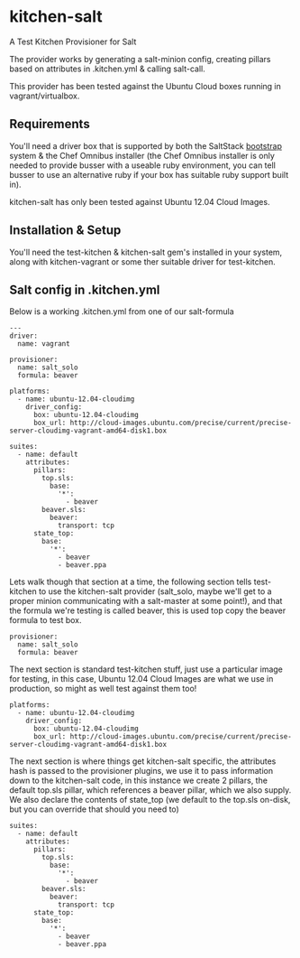 # kitchen-salt
A Test Kitchen Provisioner for Salt

The provider works by generating a salt-minion config, creating pillars based on attributes in .kitchen.yml & calling salt-call.

This provider has been tested against the Ubuntu Cloud boxes running in vagrant/virtualbox.

## Requirements
You'll need a driver box that is supported by both the SaltStack [bootstrap](https://github.com/saltstack/salt-bootstrap) system & the Chef Omnibus installer (the Chef Omnibus installer is only needed to provide busser with a useable ruby environment, you can tell busser to use an alternative ruby if your box has suitable ruby support built in).

kitchen-salt has only been tested against Ubuntu 12.04 Cloud Images.

## Installation & Setup
You'll need the test-kitchen & kitchen-salt gem's installed in your system, along with kitchen-vagrant or some ther suitable driver for test-kitchen.

## Salt config in .kitchen.yml
Below is a working .kitchen.yml from one of our salt-formula

	---
	driver:
	  name: vagrant
	
	provisioner:
	  name: salt_solo
	  formula: beaver
	
	platforms:
	  - name: ubuntu-12.04-cloudimg
	    driver_config:
	      box: ubuntu-12.04-cloudimg
	      box_url: http://cloud-images.ubuntu.com/precise/current/precise-server-cloudimg-vagrant-amd64-disk1.box
	
	suites:
	  - name: default
	    attributes:
	      pillars:
	        top.sls:
	          base:
	            '*':
	              - beaver
	        beaver.sls:
	          beaver:
	            transport: tcp
	      state_top:
	        base:
	          '*':
	            - beaver
	            - beaver.ppa
	            
Lets walk though that section at a time, the following section tells test-kitchen to use the kitchen-salt provider (salt_solo, maybe we'll get to a proper minion communicating with a salt-master at some point!), and that the formula we're testing is called beaver, this is used top copy the beaver formula to test box.

	provisioner:
	  name: salt_solo
	  formula: beaver
	  
The next section is standard test-kitchen stuff, just use a particular image for testing, in this case, Ubuntu 12.04 Cloud Images are what we use in production, so might as well test against them too!

	platforms:
	  - name: ubuntu-12.04-cloudimg
	    driver_config:
	      box: ubuntu-12.04-cloudimg
	      box_url: http://cloud-images.ubuntu.com/precise/current/precise-server-cloudimg-vagrant-amd64-disk1.box	  
	  
The next section is where things get kitchen-salt specific, the attributes hash is passed to the provisioner plugins, we use it to pass information down to the kitchen-salt code, in this instance we create 2 pillars, the default top.sls pillar, which references a beaver pillar, which we also supply.  We also declare the contents of state_top (we default to the top.sls on-disk, but you can override that should you need to)

	suites:
	  - name: default
	    attributes:
	      pillars:
	        top.sls:
	          base:
	            '*':
	              - beaver
	        beaver.sls:
	          beaver:
	            transport: tcp
	      state_top:
	        base:
	          '*':
	            - beaver
	            - beaver.ppa	  